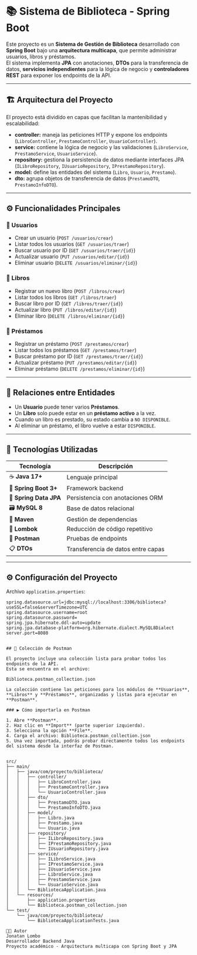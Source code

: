 # 📚 Sistema de Biblioteca - Spring Boot

Este proyecto es un **Sistema de Gestión de Biblioteca** desarrollado con **Spring Boot** bajo una **arquitectura multicapa**, que permite administrar usuarios, libros y préstamos.  
El sistema implementa **JPA** con anotaciones, **DTOs** para la transferencia de datos, **servicios independientes** para la lógica de negocio y **controladores REST** para exponer los endpoints de la API.

---

## 🏗️ Arquitectura del Proyecto

El proyecto está dividido en capas que facilitan la mantenibilidad y escalabilidad:

- **controller:** maneja las peticiones HTTP y expone los endpoints (`LibroController`, `PrestamoController`, `UsuarioController`).
- **service:** contiene la lógica de negocio y las validaciones (`LibroService`, `PrestamoService`, `UsuarioService`).
- **repository:** gestiona la persistencia de datos mediante interfaces JPA (`ILibroRepository`, `IUsuarioRepository`, `IPrestamoRepository`).
- **model:** define las entidades del sistema (`Libro`, `Usuario`, `Prestamo`).
- **dto:** agrupa objetos de transferencia de datos (`PrestamoDTO`, `PrestamoInfoDTO`).

---

## ⚙️ Funcionalidades Principales

### 👤 Usuarios
- Crear un usuario (`POST /usuarios/crear`)
- Listar todos los usuarios (`GET /usuarios/traer`)
- Buscar usuario por ID (`GET /usuarios/traer/{id}`)
- Actualizar usuario (`PUT /usuarios/editar/{id}`)
- Eliminar usuario (`DELETE /usuarios/eliminar/{id}`)

### 📖 Libros
- Registrar un nuevo libro (`POST /libros/crear`)
- Listar todos los libros (`GET /libros/traer`)
- Buscar libro por ID (`GET /libros/traer/{id}`)
- Actualizar libro (`PUT /libros/editar/{id}`)
- Eliminar libro (`DELETE /libros/eliminar/{id}`)

### 🔄 Préstamos
- Registrar un préstamo (`POST /prestamos/crear`)
- Listar todos los préstamos (`GET /prestamos/traer`)
- Buscar préstamo por ID (`GET /prestamos/traer/{id}`)
- Actualizar préstamo (`PUT /prestamos/editar/{id}`)
- Eliminar préstamo (`DELETE /prestamos/eliminar/{id}`)

---

## 🔗 Relaciones entre Entidades

- Un **Usuario** puede tener varios **Préstamos**.  
- Un **Libro** solo puede estar en un **préstamo activo** a la vez.  
- Cuando un libro es prestado, su estado cambia a `NO DISPONIBLE`.  
- Al eliminar un préstamo, el libro vuelve a estar `DISPONIBLE`.

---

## 🧰 Tecnologías Utilizadas

| Tecnología | Descripción |
|-------------|-------------|
| ☕ **Java 17+** | Lenguaje principal |
| 🌱 **Spring Boot 3+** | Framework backend |
| 🧩 **Spring Data JPA** | Persistencia con anotaciones ORM |
| 🗃️ **MySQL 8** | Base de datos relacional |
| 🧱 **Maven** | Gestión de dependencias |
| 🧾 **Lombok** | Reducción de código repetitivo |
| 🧪 **Postman** | Pruebas de endpoints |
| 📋 **DTOs** | Transferencia de datos entre capas |

---

## ⚙️ Configuración del Proyecto

Archivo `application.properties`:

```properties
spring.datasource.url=jdbc:mysql://localhost:3306/biblioteca?useSSL=false&serverTimezone=UTC
spring.datasource.username=root
spring.datasource.password=
spring.jpa.hibernate.ddl-auto=update
spring.jpa.database-platform=org.hibernate.dialect.MySQL8Dialect
server.port=8080


## 🧪 Colección de Postman

El proyecto incluye una colección lista para probar todos los endpoints de la API.  
Esta se encuentra en el archivo:

Biblioteca.postman_collection.json

La colección contiene las peticiones para los módulos de **Usuarios**, **Libros** y **Préstamos**, organizadas y listas para ejecutar en **Postman**.

### ▶️ Cómo importarla en Postman

1. Abre **Postman**.  
2. Haz clic en **Import** (parte superior izquierda).  
3. Selecciona la opción **File**.  
4. Carga el archivo: Biblioteca.postman_collection.json
5. Una vez importada, podrás probar directamente todos los endpoints del sistema desde la interfaz de Postman.


src/
├── main/
│   ├── java/com/proyecto/biblioteca/
│   │   ├── controller/
│   │   │   ├── LibroController.java
│   │   │   ├── PrestamoController.java
│   │   │   └── UsuarioController.java
│   │   ├── dto/
│   │   │   ├── PrestamoDTO.java
│   │   │   └── PrestamoInfoDTO.java
│   │   ├── model/
│   │   │   ├── Libro.java
│   │   │   ├── Prestamo.java
│   │   │   └── Usuario.java
│   │   ├── repository/
│   │   │   ├── ILibroRepository.java
│   │   │   ├── IPrestamoRepository.java
│   │   │   └── IUsuarioRepository.java
│   │   ├── service/
│   │   │   ├── ILibroService.java
│   │   │   ├── IPrestamoService.java
│   │   │   ├── IUsuarioService.java
│   │   │   ├── LibroService.java
│   │   │   ├── PrestamoService.java
│   │   │   └── UsuarioService.java
│   │   └── BibliotecaApplication.java
│   └── resources/
│       ├── application.properties
│       └── Biblioteca.postman_collection.json
└── test/
    └── java/com/proyecto/biblioteca/
        └── BibliotecaApplicationTests.java

🧑‍💻 Autor
Jonatan Lombo
Desarrollador Backend Java
Proyecto académico - Arquitectura multicapa con Spring Boot y JPA        
